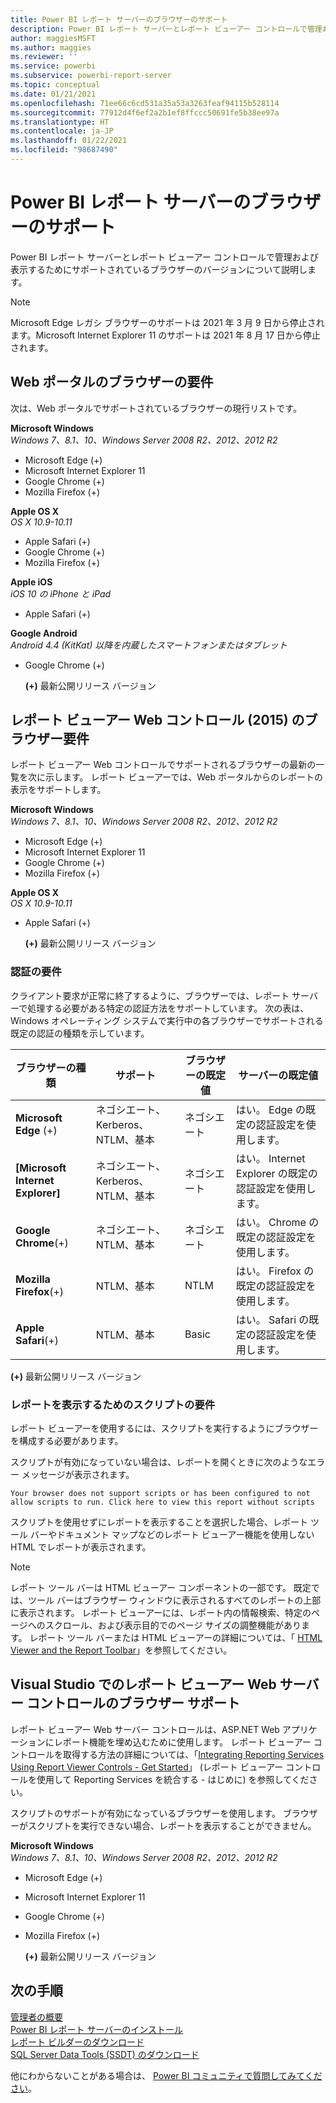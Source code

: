 ```yaml
---
title: Power BI レポート サーバーのブラウザーのサポート
description: Power BI レポート サーバーとレポート ビューアー コントロールで管理および表示するためにサポートされているブラウザーのバージョンについて説明します。
author: maggiesMSFT
ms.author: maggies
ms.reviewer: ''
ms.service: powerbi
ms.subservice: powerbi-report-server
ms.topic: conceptual
ms.date: 01/21/2021
ms.openlocfilehash: 71ee66c6cd531a35a53a3263feaf94115b528114
ms.sourcegitcommit: 77912d4f6ef2a2b1ef8ffccc50691fe5b38ee97a
ms.translationtype: HT
ms.contentlocale: ja-JP
ms.lasthandoff: 01/22/2021
ms.locfileid: "98687490"
---
```

# <a name="browser-support-for-power-bi-report-server"></a>Power BI レポート サーバーのブラウザーのサポート
Power BI レポート サーバーとレポート ビューアー コントロールで管理および表示するためにサポートされているブラウザーのバージョンについて説明します。

> [!NOTE]
> Microsoft Edge レガシ ブラウザーのサポートは 2021 年 3 月 9 日から停止されます。Microsoft Internet Explorer 11 のサポートは 2021 年 8 月 17 日から停止されます。

## <a name="browser-requirements-for-the-web-portal"></a>Web ポータルのブラウザーの要件
次は、Web ポータルでサポートされているブラウザーの現行リストです。

**Microsoft Windows**  
*Windows 7、8.1、10、Windows Server 2008 R2、2012、2012 R2*

* Microsoft Edge (+)
* Microsoft Internet Explorer 11
* Google Chrome (+)
* Mozilla Firefox (+)

**Apple OS X**  
*OS X 10.9-10.11*

* Apple Safari (+)
* Google Chrome (+)
* Mozilla Firefox (+)

**Apple iOS**  
*iOS 10 の iPhone と iPad*

* Apple Safari (+)

**Google Android**  
*Android 4.4 (KitKat) 以降を内蔵したスマートフォンまたはタブレット*

* Google Chrome (+)
  
  **(+)** 最新公開リリース バージョン

## <a name="browser-requirements-for-the-report-viewer-web-control-2015"></a>レポート ビューアー Web コントロール (2015) のブラウザー要件
レポート ビューアー Web コントロールでサポートされるブラウザーの最新の一覧を次に示します。 レポート ビューアーでは、Web ポータルからのレポートの表示をサポートします。

**Microsoft Windows**  
*Windows 7、8.1、10、Windows Server 2008 R2、2012、2012 R2*

* Microsoft Edge (+)
* Microsoft Internet Explorer 11
* Google Chrome (+)
* Mozilla Firefox (+)

**Apple OS X**  
*OS X 10.9-10.11*

* Apple Safari (+)
  
  **(+)** 最新公開リリース バージョン

### <a name="authentication-requirements"></a>認証の要件
クライアント要求が正常に終了するように、ブラウザーでは、レポート サーバーで処理する必要がある特定の認証方法をサポートしています。 次の表は、Windows オペレーティング システムで実行中の各ブラウザーでサポートされる既定の認証の種類を示しています。

| **ブラウザーの種類** | **サポート** | **ブラウザーの既定値** | **サーバーの既定値** |
| --- | --- | --- | --- |
| **Microsoft Edge** (+) |ネゴシエート、Kerberos、NTLM、基本 |ネゴシエート |はい。 Edge の既定の認証設定を使用します。 |
| **[Microsoft Internet Explorer]** |ネゴシエート、Kerberos、NTLM、基本 |ネゴシエート |はい。 Internet Explorer の既定の認証設定を使用します。 |
| **Google Chrome**(+) |ネゴシエート、NTLM、基本 |ネゴシエート |はい。 Chrome の既定の認証設定を使用します。 |
| **Mozilla Firefox**(+) |NTLM、基本 |NTLM |はい。 Firefox の既定の認証設定を使用します。 |
| **Apple Safari**(+) |NTLM、基本 |Basic |はい。 Safari の既定の認証設定を使用します。 |

 **(+)** 最新公開リリース バージョン

### <a name="script-requirements-for-viewing-reports"></a>レポートを表示するためのスクリプトの要件
レポート ビューアーを使用するには、スクリプトを実行するようにブラウザーを構成する必要があります。

スクリプトが有効になっていない場合は、レポートを開くときに次のようなエラー メッセージが表示されます。

```
Your browser does not support scripts or has been configured to not allow scripts to run. Click here to view this report without scripts
```

 スクリプトを使用せずにレポートを表示することを選択した場合、レポート ツール バーやドキュメント マップなどのレポート ビューアー機能を使用しない HTML でレポートが表示されます。

> [!NOTE]
> レポート ツール バーは HTML ビューアー コンポーネントの一部です。 既定では、ツール バーはブラウザー ウィンドウに表示されるすべてのレポートの上部に表示されます。 レポート ビューアーには、レポート内の情報検索、特定のページへのスクロール、および表示目的でのページ サイズの調整機能があります。 レポート ツール バーまたは HTML ビューアーの詳細については、「 [HTML Viewer and the Report Toolbar](/sql/reporting-services/html-viewer-and-the-report-toolbar)」を参照してください。
> 
> 

## <a name="browser-support-for-report-viewer-web-server-controls-in-visual-studio"></a>Visual Studio でのレポート ビューアー Web サーバー コントロールのブラウザー サポート
レポート ビューアー Web サーバー コントロールは、ASP.NET Web アプリケーションにレポート機能を埋め込むために使用します。 レポート ビューアー コントロールを取得する方法の詳細については、「[Integrating Reporting Services Using Report Viewer Controls - Get Started](/sql/reporting-services/application-integration/integrating-reporting-services-using-reportviewer-controls-get-started)」 (レポート ビューアー コントロールを使用して Reporting Services を統合する - はじめに) を参照してください。

スクリプトのサポートが有効になっているブラウザーを使用します。 ブラウザーがスクリプトを実行できない場合、レポートを表示することができません。

**Microsoft Windows**  
*Windows 7、8.1、10、Windows Server 2008 R2、2012、2012 R2*

* Microsoft Edge (+)
* Microsoft Internet Explorer 11
* Google Chrome (+)
* Mozilla Firefox (+)
  
  **(+)** 最新公開リリース バージョン

## <a name="next-steps"></a>次の手順
[管理者の概要](admin-handbook-overview.md)  
[Power BI レポート サーバーのインストール](install-report-server.md)  
[レポート ビルダーのダウンロード](https://www.microsoft.com/download/details.aspx?id=53613)  
[SQL Server Data Tools (SSDT) のダウンロード](/sql/ssdt/download-sql-server-data-tools-ssdt)

他にわからないことがある場合は、 [Power BI コミュニティで質問してみてください](https://community.powerbi.com/)。
